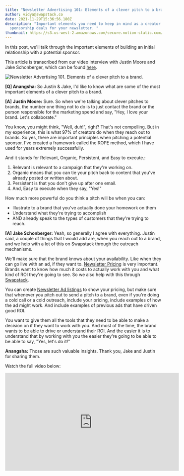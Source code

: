```yaml
---
title: "Newsletter Advertising 101: Elements of a clever pitch to a brand"
author: vidya@swapstack.co
date: 2021-11-29T15:36:56.180Z
description: "Important elements you need to keep in mind as a creator to land
  sponsorship deals for your newsletter. "
thumbnail: https://s3.us-west-2.amazonaws.com/secure.notion-static.com/ccf29d30-72aa-4e13-9752-44ea7745af67/Newsletter_Advertising_101_Elements_of_a_clever_pitch_%281%29.jpg?X-Amz-Algorithm=AWS4-HMAC-SHA256&X-Amz-Content-Sha256=UNSIGNED-PAYLOAD&X-Amz-Credential=AKIAT73L2G45EIPT3X45%2F20211129%2Fus-west-2%2Fs3%2Faws4_request&X-Amz-Date=20211129T164918Z&X-Amz-Expires=86400&X-Amz-Signature=6ccb4d2d14a55814890f22bf7a1287e346e82a93db6f1f3ac7178a312bd71df4&X-Amz-SignedHeaders=host&response-content-disposition=filename%20%3D%22Newsletter%2520Advertising%2520101%2520Elements%2520of%2520a%2520clever%2520pitch%2520%281%29.jpg%22&x-id=GetObject
---
```

In this post, we'll talk through the important elements of building an initial relationship with a potential sponsor.

This article is transcribed from our video interview with Justin Moore and Jake Schonberger, which can be found [here](https://www.notion.so/Episode-1-Elements-of-a-clever-pitch-to-a-brand-3fbaa56c5f7a42b394b821ce6c864c91).

![Newsletter Advertising 101. Elements of a clever pitch to a brand.](https://s3.us-west-2.amazonaws.com/secure.notion-static.com/f7ef121d-63ba-4b87-98ed-b6c399a05bd5/Green_Professional_Gradients_Specialized_Courses_Education_LinkedIn_Video_Ad_%281%29.jpg?X-Amz-Algorithm=AWS4-HMAC-SHA256&X-Amz-Content-Sha256=UNSIGNED-PAYLOAD&X-Amz-Credential=AKIAT73L2G45EIPT3X45%2F20211129%2Fus-west-2%2Fs3%2Faws4_request&X-Amz-Date=20211129T154740Z&X-Amz-Expires=86400&X-Amz-Signature=618b5e5fd2e3fa90ee7789d3cb3e22d41eab0815013d4b4840d9e7abe403d590&X-Amz-SignedHeaders=host&response-content-disposition=filename%20%3D%22Green%2520Professional%2520Gradients%2520Specialized%2520Courses%2520Education%2520LinkedIn%2520Video%2520Ad%2520%281%29.jpg%22&x-id=GetObject "Important elements of a clever pitch to a brand.")

**\[Q] Anangsha:** So Justin & Jake, I'd like to know what are some of the most important elements of a clever pitch to a brand.

**\[A]** **Justin Moore:** Sure. So when we're talking about clever pitches to brands, the number one thing not to do is to just contact the brand or the person responsible for the marketing spend and say, "Hey, I love your brand. Let's collaborate."

You know, you might think, "Well, duh!", right? That's not compelling. But in my experience, this is what 97% of creators do when they reach out to brands. So yes, there are important principles when pitching a potential sponsor. I've created a framework called the ROPE method, which I have used for years extremely successfully.

And it stands for Relevant, Organic, Persistent, and Easy to execute.:

1. Relevant is relevant to a campaign that they're working on.
2. Organic means that you can tie your pitch back to content that you've already posted or written about.
3. Persistent is that you don't give up after one email.
4. And, Easy to execute when they say, "Yes!"

How much more powerful do you think a pitch will be when you can:

* Illustrate to a brand that you've actually done your homework on them
* Understand what they're trying to accomplish
* AND already speak to the types of customers that they're trying to reach.

**\[A] Jake Schonberger:** Yeah, so generally I agree with everything. Justin said, a couple of things that I would add are, when you reach out to a brand, and we help with a lot of this on Swapstack through the outreach mechanisms.

We'll make sure that the brand knows about your availability. Like when they can go live with an ad, if they want to. [Newsletter Pricing](https://swapstack.co/newsletter-pricing-101/) is very important. Brands want to know how much it costs to actually work with you and what kind of ROI they're going to see. So we also help with this through [Swapstack](https://swapstack.co/).

You can create [Newsletter Ad listings](https://swapstack.co/newsletter-ad-units-101/) to show your pricing, but make sure that whenever you pitch out to send a pitch to a brand, even if you're doing a cold call or a cold outreach, include your pricing, include examples of how the ad might work. And include examples of previous ads that have driven good ROI.

You want to give them all the tools that they need to be able to make a decision on if they want to work with you. And most of the time, the brand wants to be able to drive or understand their ROI. And the easier it is to understand that by working with you the easier they're going to be able to be able to say, "Yes, let's do it!"

**Anangsha:** Those are such valuable insights. Thank you, Jake and Justin for sharing them.

Watch the full video below:

<iframe width="560" height="315" src="https://www.youtube.com/embed/0L9nYwercfg" title="YouTube video player" frameborder="0" allow="accelerometer; autoplay; clipboard-write; encrypted-media; gyroscope; picture-in-picture" allowfullscreen></iframe>